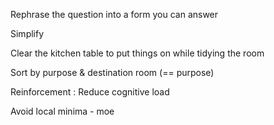 Rephrase the question into a form you can answer

Simplify

Clear the kitchen table to put things on while tidying the room 

Sort by purpose & destination room (== purpose)

Reinforcement : Reduce cognitive load

Avoid local minima - moe